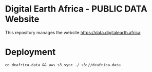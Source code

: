 Digital Earth Africa - PUBLIC DATA Website
===============

This repository manages the website https://data.digitalearth.africa

# Deployment

`cd deafrica-data && aws s3 sync ./ s3://deafrica-data`
